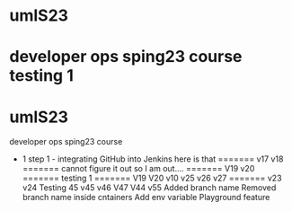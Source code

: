 # umlS23
developer ops sping23 course
testing 1
=======
# umlS23
developer ops sping23 course
- 1 step 1 - integrating GitHub into Jenkins
here is that
=======
v17
v18
=======
cannot figure it out so I am out....
=======
V19
v20
=======
testing 1
=======
V19
V20
v10
v25
v26
v27
=======
v23
v24
Testing 45
v45
v46
V47
V44
v55
Added branch name
Removed branch name inside cntainers
Add env variable
Playground
feature
